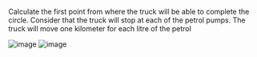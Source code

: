 Calculate the first point from where the truck will be able to complete the circle. Consider that the truck will stop at each of the petrol pumps. The truck will move one kilometer for each litre of the petrol

![image](https://github.com/peterturkson102/TruckTour/assets/43896389/911debf0-2b4d-4cc1-bfcd-d212f2d475e4)
![image](https://github.com/peterturkson102/TruckTour/assets/43896389/a63e9d5d-5d23-45fa-843a-a15a21878804)
